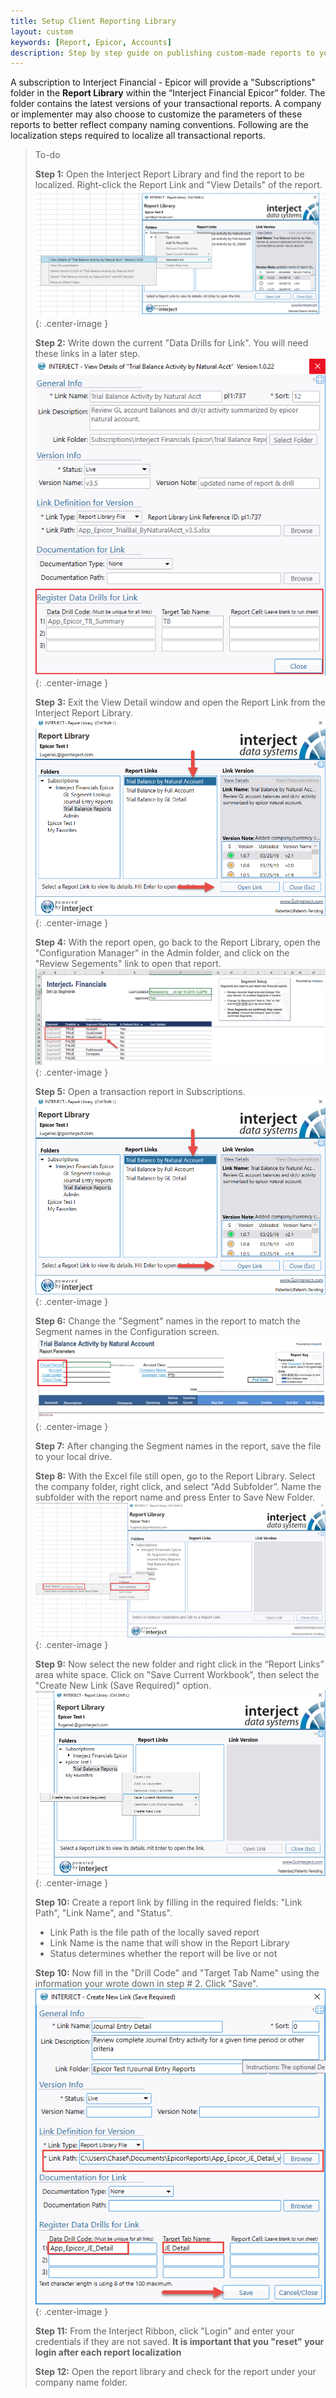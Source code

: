 ```yaml
---
title: Setup Client Reporting Library
layout: custom
keywords: [Report, Epicor, Accounts]
description: Step by step guide on publishing custom-made reports to your company's report library in the Interject for Financials App for Epicor.
---
```



A subscription to Interject Financial - Epicor will provide a "Subscriptions" folder in the **Report Library** within the “Interject Financial Epicor” folder. The folder contains the latest versions of your transactional reports. A company or implementer may also choose to customize the parameters of these reports to better reflect company naming conventions. Following are the localization steps required to localize all transactional reports.

> To-do
>
> **Step 1:** Open the Interject Report Library and find the report to be localized. Right-click the Report Link and "View Details" of the report.
> ![Open Library](/images/Localize/01.png){: .center-image }
>
> **Step 2:** Write down the current "Data Drills for Link". You will need these links in a later step.
>  ![Record Drill Links](/images/Localize/02.png){: .center-image }
>
> **Step 3:** Exit the View Detail window and open the Report Link from the Interject Report Library.
> ![Exit Detail Window](/images/Localize/03.png){: .center-image }
>
> **Step 4:**  With the report open, go back to the Report Library, open the "Configuration Manager" in the Admin folder, and click on the "Review Segements" link to open that report.
>![Open Library](/images/Localize/SegNames.png){: .center-image }
>
> **Step 5:** Open a transaction report in Subscriptions.
> ![Exit Detail Window](/images/Localize/03.png){: .center-image }
>
>  **Step 6:** Change the "Segment" names in the report to match the Segment names in the Configuration screen.
> ![Exit Detail Window](/images/Localize/04.png){: .center-image }
>
> **Step 7:** After changing the Segment names in the report, save the file to your local drive.
>
>  **Step 8:** With the Excel file still open, go to the Report Library. Select the company folder, right click, and select “Add Subfolder”. Name the subfolder with the report name and press Enter to Save New Folder.
>  ![Open Library](/images/Localize/FileSave.png){: .center-image }
>
>  **Step 9:** Now select the new folder and right click in the “Report Links” area white space. Click on "Save Current Workbook", then select the "Create New Link (Save Required)" option.
> ![Open Library](/images/Localize/08.png){: .center-image }
>
>  **Step 10:** Create a report link by filling in the required fields: "Link Path", "Link Name", and "Status".  
> - Link Path is the file path of the locally saved report
> - Link Name is the name that will show in the Report Library
> - Status determines whether the report will be live or not
>
>
> **Step 10:** Now fill in the "Drill Code" and "Target Tab Name" using the information your wrote down in step # 2. Click "Save".
> ![Open Library](/images/Localize/CopyDrillCodes.png){: .center-image }
>
> **Step 11:** From the Interject Ribbon, click "Login" and enter your credentials if they are not saved. **It is important that you "reset" your login after each report localization**
>
> **Step 12:** Open the report library and check for the report under your company name folder.
>
>


